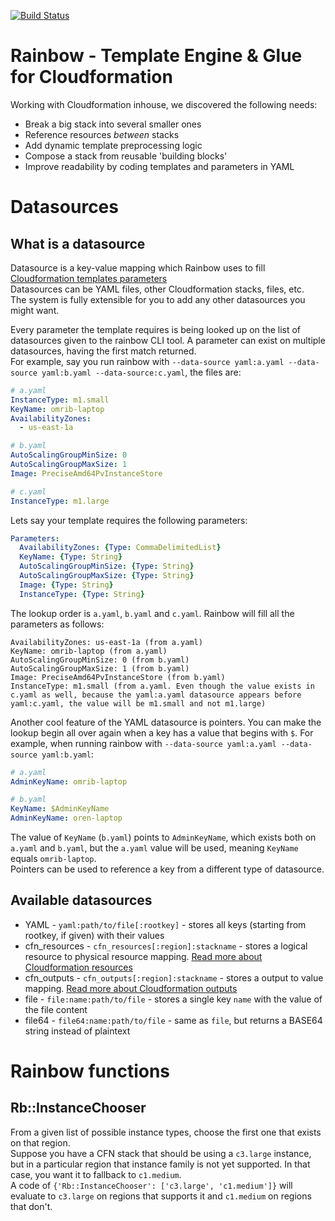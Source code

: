 [![Build Status](https://travis-ci.org/EverythingMe/rainbow.svg?branch=master)](https://travis-ci.org/EverythingMe/rainbow)

Rainbow - Template Engine & Glue for Cloudformation
===================================================

Working with Cloudformation inhouse, we discovered the following needs:
* Break a big stack into several smaller ones
* Reference resources *between* stacks
* Add dynamic template preprocessing logic
* Compose a stack from reusable 'building blocks'
* Improve readability by coding templates and parameters in YAML


Datasources
===========

What is a datasource
--------------------
Datasource is a key-value mapping which Rainbow uses to fill [Cloudformation templates parameters](http://docs.aws.amazon.com/AWSCloudFormation/latest/UserGuide/concept-parameters.html)  
Datasources can be YAML files, other Cloudformation stacks, files, etc.  
The system is fully extensible for you to add any other datasources you might want.  

Every parameter the template requires is being looked up on the list of datasources given to the rainbow CLI tool. A parameter can exist on multiple datasources, having the first match returned.  
For example, say you run rainbow with `--data-source yaml:a.yaml --data-source yaml:b.yaml --data-source:c.yaml`, the files are:
```yaml
# a.yaml
InstanceType: m1.small
KeyName: omrib-laptop
AvailabilityZones:
  - us-east-1a

# b.yaml
AutoScalingGroupMinSize: 0
AutoScalingGroupMaxSize: 1
Image: PreciseAmd64PvInstanceStore

# c.yaml
InstanceType: m1.large
```

Lets say your template requires the following parameters:  
```yaml
Parameters:
  AvailabilityZones: {Type: CommaDelimitedList}
  KeyName: {Type: String}
  AutoScalingGroupMinSize: {Type: String}
  AutoScalingGroupMaxSize: {Type: String}
  Image: {Type: String}
  InstanceType: {Type: String}
```

The lookup order is `a.yaml`, `b.yaml` and `c.yaml`. Rainbow will fill all the parameters as follows:
```
AvailabilityZones: us-east-1a (from a.yaml)
KeyName: omrib-laptop (from a.yaml)
AutoScalingGroupMinSize: 0 (from b.yaml)
AutoScalingGroupMaxSize: 1 (from b.yaml)
Image: PreciseAmd64PvInstanceStore (from b.yaml)
InstanceType: m1.small (from a.yaml. Even though the value exists in c.yaml as well, because the yaml:a.yaml datasource appears before yaml:c.yaml, the value will be m1.small and not m1.large)
```

Another cool feature of the YAML datasource is pointers. You can make the lookup begin all over again when a key has a value that begins with `$`. For example, when running rainbow with `--data-source yaml:a.yaml --data-source yaml:b.yaml`:
```yaml
# a.yaml
AdminKeyName: omrib-laptop

# b.yaml
KeyName: $AdminKeyName
AdminKeyName: oren-laptop
```

The value of `KeyName` (`b.yaml`) points to `AdminKeyName`, which exists both on `a.yaml` and `b.yaml`, but the `a.yaml` value will be used, meaning `KeyName` equals `omrib-laptop`.  
Pointers can be used to reference a key from a different type of datasource.


Available datasources
---------------------
* YAML - `yaml:path/to/file[:rootkey]` - stores all keys (starting from rootkey, if given) with their values
* cfn_resources - `cfn_resources[:region]:stackname` - stores a logical resource to physical resource mapping. [Read more about Cloudformation resources](http://docs.aws.amazon.com/AWSCloudFormation/latest/UserGuide/concept-resources.html)
* cfn_outputs - `cfn_outputs[:region]:stackname` - stores a output to value mapping. [Read more about Cloudformation outputs](http://docs.aws.amazon.com/AWSCloudFormation/latest/UserGuide/concept-outputs.html)
* file - `file:name:path/to/file` - stores a single key `name` with the value of the file content
* file64 - `file64:name:path/to/file` - same as `file`, but returns a BASE64 string instead of plaintext

Rainbow functions
=================
Rb::InstanceChooser
-------------------
From a given list of possible instance types, choose the first one that exists on that region.  
Suppose you have a CFN stack that should be using a `c3.large` instance, but in a particular region that instance family is not yet supported. In that case, you want it to fallback to `c1.medium`.  
A code of `{'Rb::InstanceChooser': ['c3.large', 'c1.medium']}` will evaluate to `c3.large` on regions that supports it and `c1.medium` on regions that don't.


